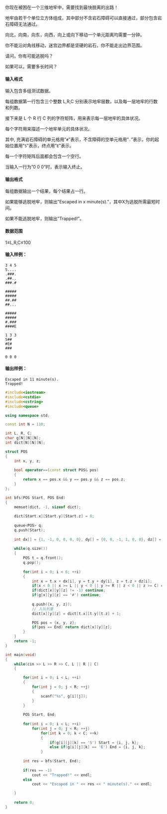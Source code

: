 你现在被困在一个三维地牢中，需要找到最快脱离的出路！

地牢由若干个单位立方体组成，其中部分不含岩石障碍可以直接通过，部分包含岩石障碍无法通过。

向北，向南，向东，向西，向上或向下移动一个单元距离均需要一分钟。

你不能沿对角线移动，迷宫边界都是坚硬的岩石，你不能走出边界范围。

请问，你有可能逃脱吗？

如果可以，需要多长时间？

#### 输入格式

输入包含多组测试数据。

每组数据第一行包含三个整数 L,R,C 分别表示地牢层数，以及每一层地牢的行数和列数。

接下来是 L 个 R 行 C 列的字符矩阵，用来表示每一层地牢的具体状况。

每个字符用来描述一个地牢单元的具体状况。

其中, 充满岩石障碍的单元格用”`#`”表示，不含障碍的空单元格用”`.`”表示，你的起始位置用”`S`”表示，终点用”`E`”表示。

每一个字符矩阵后面都会包含一个空行。

当输入一行为”0 0 0”时，表示输入终止。

#### 输出格式

每组数据输出一个结果，每个结果占一行。

如果能够逃脱地牢，则输出”Escaped in x minute(s).”，其中X为逃脱所需最短时间。

如果不能逃脱地牢，则输出”Trapped!”。

#### 数据范围

1≤L,R,C≤100

#### 输入样例：

```
3 4 5
S....
.###.
.##..
###.#

#####
#####
##.##
##...

#####
#####
#.###
####E

1 3 3
S##
#E#
###

0 0 0
```

#### 输出样例：

```
Escaped in 11 minute(s).
Trapped!
```



```cpp
#include<iostream>
#include<cstdio>
#include<cstring>
#include<queue>

using namespace std;

const int N = 110;

int L, R, C;
char g[N][N][N];
int dict[N][N][N];

struct POS
{
    int x, y, z;  
    
    bool operator==(const struct POS& pos)
    {
        return x == pos.x && y == pos.y && z == pos.z;
    }
};

int bfs(POS Start, POS End)
{
    memset(dict, -1, sizeof dict);
    
    dict[Start.x][Start.y][Start.z] = 0;
    
    queue<POS> q;
    q.push(Start);
    
    int dx[] = {1, -1, 0, 0, 0, 0}, dy[] = {0, 0, -1, 1, 0, 0}, dz[] = {0, 0, 0, 0, -1, 1};
    
    while(q.size())
    {
        POS t = q.front();
        q.pop();
        
        for(int i = 0; i < 6; ++i)
        {
            int x = t.x + dx[i], y = t.y + dy[i], z = t.z + dz[i];
            if(x < 0 || x >= L || y < 0 || y >= R || z < 0 || z >= C) continue;
            if(dict[x][y][z] != -1) continue;
            if(g[x][y][z] == '#') continue;
            
            q.push({x, y, z});
            // 入队判重
            dict[x][y][z] = dict[t.x][t.y][t.z] + 1;

            POS pos = {x, y, z};
            if(pos == End) return dict[x][y][z];
        }
    }
    return -1;
}

int main(void)
{
    while(cin >> L >> R >> C, L || R || C)
    {

        for(int i = 0; i < L; ++i)
        {
            for(int j = 0; j < R; ++j)
            {
                scanf("%s", g[i][j]);
            }
        }
    
        POS Start, End;
        
        for(int i = 0; i < L; ++i)
            for(int j = 0; j < R; ++j)
                for(int k = 0; k < C; ++k)
                {
                    if(g[i][j][k] == 'S') Start = {i, j, k};
                    else if(g[i][j][k] == 'E') End = {i, j, k};
                }
        
        int res = bfs(Start, End);
        
        if(res == -1)
            cout << "Trapped!" << endl;
        else 
            cout << "Escaped in " << res << " minute(s)." << endl;

    }
    
    return 0;
}
```

